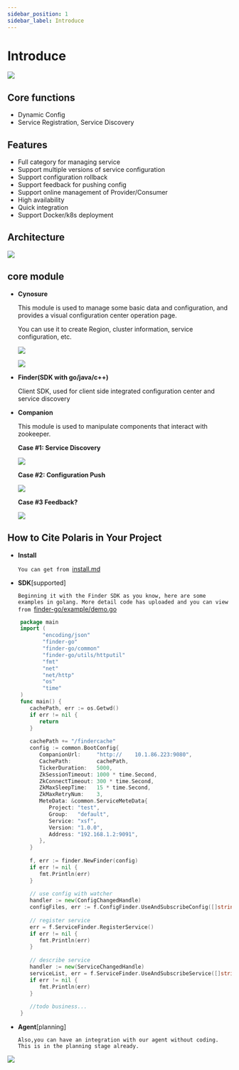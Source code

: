 ```yaml
---
sidebar_position: 1
sidebar_label: Introduce
---
```

# Introduce

![](img/polaris-w.png)

## Core functions
- Dynamic Config
- Service Registration, Service Discovery

## Features
- Full category for managing service
- Support multiple versions of service configuration
- Support configuration rollback
- Support feedback for pushing config
- Support online management of Provider/Consumer
- High availability
- Quick integration
- Support Docker/k8s deployment

## Architecture
![](img/15138432239107.jpg)

## core module
- **Cynosure**

	This module is used to manage some basic data and configuration, and provides a visual configuration center operation page.

	You can use it to create Region, cluster information, service configuration, etc.
  
	![](img/polaris.png)


	![](img/15138461728383.jpg)

- **Finder(SDK with go/java/c++)**

	Client SDK, used for client side integrated configuration center and service discovery

- **Companion**

	This module is used to manipulate components that interact with zookeeper.
  
	**Case #1: Service Discovery**

	![](img/15138469634925.jpg)

	**Case #2: Configuration Push**

	![](img/15138470006112.jpg)

	**Case #3 Feedback?**

	![](img/15138470283686.jpg)



## How to Cite **Polaris** in Your Project

- **Install**

  `You can get from `[install.md](install.md)


- **SDK**[supported]

  `Beginning it with the Finder SDK as you know, here are some examples in golang. More detail code has uploaded and you can view from `[finder-go/example/demo.go](http://git.xfyun.cn/AIaaS/finder-go/src/master/example/demo.go)

```go
    package main
    import (
	       "encoding/json"
	       "finder-go"
	       "finder-go/common"
	       "finder-go/utils/httputil"
	       "fmt"
	       "net"
	       "net/http"
	       "os"
	       "time"
    )    
    func main() {
       cachePath, err := os.Getwd()
	   if err != nil {
		  return
       }        
        
	   cachePath += "/findercache"
	   config := common.BootConfig{
		  CompanionUrl:     "http://    10.1.86.223:9080",
		  CachePath:        cachePath,
		  TickerDuration:   5000,
		  ZkSessionTimeout: 1000 * time.Second,
		  ZkConnectTimeout: 300 * time.Second,
		  ZkMaxSleepTime:   15 * time.Second,
		  ZkMaxRetryNum:    3,
		  MeteData: &common.ServiceMeteData{
			 Project: "test",
			 Group:   "default",
			 Service: "xsf",
			 Version: "1.0.0",
			 Address: "192.168.1.2:9091",
		  },
	   }	
       
	   f, err := finder.NewFinder(config)
	   if err != nil {
		  fmt.Println(err)
	   }	   
       
	   // use config with watcher
	   handler := new(ConfigChangedHandle)
	   configFiles, err := f.ConfigFinder.UseAndSubscribeConfig([]string{"default.cfg", "xsfc.tmol"}, handler)	   
       
	   // register service 
	   err = f.ServiceFinder.RegisterService()
	   if err != nil {
		  fmt.Println(err)
	   } 	   
       
	   // describe service
	   handler := new(ServiceChangedHandle)
	   serviceList, err = f.ServiceFinder.UseAndSubscribeService([]string{"xsf"}, handler)
	   if err != nil {
		  fmt.Println(err)
	   }	   
       
	   //todo business...
    }
```

- **Agent**[planning]

  `Also,you can have an integration with our agent without coding. This is in the planning stage already.`

![](img/15138545464059.jpg)


